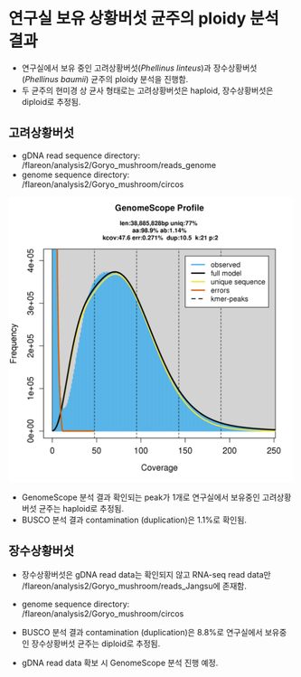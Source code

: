 # 연구실 보유 상황버섯 균주의 ploidy 분석 결과

* 연구실에서 보유 중인 고려상황버섯(*Phellinus linteus*)과 장수상황버섯(*Phellinus baumii*) 균주의 ploidy 분석을 진행함.
* 두 균주의 현미경 상 균사 형태로는 고려상황버섯은 haploid, 장수상황버섯은 diploid로 추정됨.

## 고려상황버섯

* gDNA read sequence directory: /flareon/analysis2/Goryo_mushroom/reads_genome
* genome sequence directory: /flareon/analysis2/Goryo_mushroom/circos

![](linear_plot.png)

* GenomeScope 분석 결과 확인되는 peak가 1개로 연구실에서 보유중인 고려상황버섯 균주는 haploid로 추정됨.
* BUSCO 분석 결과 contamination (duplication)은 1.1%로 확인됨.

## 장수상황버섯

* 장수상황버섯은 gDNA read data는 확인되지 않고 RNA-seq read data만 /flareon/analysis2/Goryo_mushroom/reads_Jangsu에 존재함.
* genome sequence directory: /flareon/analysis2/Goryo_mushroom/circos

* BUSCO 분석 결과 contamination (duplication)은 8.8%로 연구실에서 보유중인 장수상황버섯 균주는 diploid로 추정됨.
* gDNA read data 확보 시 GenomeScope 분석 진행 예정.

